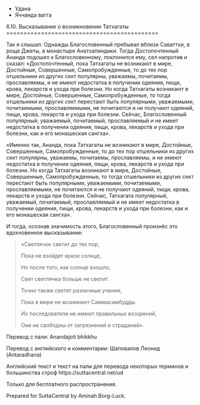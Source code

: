 









* Удана
* Яччанда вагга


6\.10\. Высказывание о возникновении Татхагаты
\=\=\=\=\=\=\=\=\=\=\=\=\=\=\=\=\=\=\=\=\=\=\=\=\=\=\=\=\=\=\=\=\=\=\=\=\=\=\=\=\=\=\=\=



Так я слышал: Однажды Благословенный пребывал вблизи Саваттхи, в роще Джеты, в монастыре Анатхапиндики\. Тогда Достопочтенный Ананда подошел к Благословенному, поклонился ему, сел напротив и сказал: «Достопочтенный, пока Татхагаты не возникают в мире, Достойные, Совершенные, Самопробужденные, то до тех пор отшельники из других сект популярны, уважаемы, почитаемы, прославляемы, и не имеют недостатка в получении одеяния, пищи, крова, лекарств и ухода при болезни\. Но когда Татхагаты возникают в мире, Достойные, Совершенные, Самопробужденные, то тогда отшельники из других сект перестают быть популярными, уважаемыми, почитаемыми, прославляемыми, не почитаются и не получают одеяний, пищи, крова, лекарств и ухода при болезни\. Сейчас, Благословенный популярный, уважаемый, почитаемый, прославляемый и не имеет недостатка в получении одеяния, пищи, крова, лекарств и ухода при болезни, как и его монашеская сангха»\.


«Именно так, Ананда, пока Татхагаты не возникают в мире, Достойные, Совершенные, Самопробужденные, то до тех пор отшельники из других сект популярны, уважаемы, почитаемы, прославляемы, и не имеют недостатка в получении одеяния, пищи, крова, лекарств и ухода при болезни\. Но когда Татхагаты возникают в мире, Достойные, Совершенные, Самопробужденные, то тогда отшельники из других сект перестают быть популярными, уважаемыми, почитаемыми, прославляемыми, не почитаются и не получают одеяний, пищи, крова, лекарств и ухода при болезни\. Сейчас, Татхагата популярный, уважаемый, почитаемый, прославляемый и не имеет недостатка в получении одеяния, пищи, крова, лекарств и ухода при болезни, как и его монашеская сангха»\.


И тогда, осознав значимость этого, Благословенный произнёс это вдохновенное высказывание:



> «Светлячок светит до тех пор,  
> 
> Пока не взойдет яркое солнце,  
> 
> Но после того, как солнце взошло,  
> 
> Свет светлячка больше не светит\.
> 
> 
> Точно также светят различные учения,  
> 
> Пока в мире не возникают Саммасамбудды\.  
> 
> Их последователи не имеют правильных воззрений,  
> 
> Они не свободны от загрязнений и страданий»\.



Перевод с пали: Anandajoti bhikkhu


Перевод с английского и комментарии: Шаповалов Леонид \(Antaradhana\)


Английский текст и текст на пали для перевода некоторых терминов и большинства строф https://suttacentral\.net/ud


  

Только для бесплатного распространения\.


  

Prepared for SuttaCentral by Aminah Borg\-Luck\.






